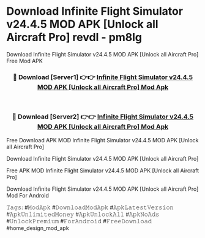 # Download Infinite Flight Simulator v24.4.5 MOD APK [Unlock all Aircraft Pro] revdl - pm8lg
Download Infinite Flight Simulator v24.4.5 MOD APK [Unlock all Aircraft Pro] Free Mod APK

<div align="center">
<h3>🔴 Download [Server1] 👉👉 <a href="https://apk-comot.site?title=Infinite_Flight_Simulator_v24.4.5_MOD_APK_[Unlock_all_Aircraft_Pro]">Infinite Flight Simulator v24.4.5 MOD APK [Unlock all Aircraft Pro] Mod Apk</a></h3><br>

<h3>🔴 Download [Server2] 👉👉 <a href="https://apk-comot.site?title=Infinite_Flight_Simulator_v24.4.5_MOD_APK_[Unlock_all_Aircraft_Pro]">Infinite Flight Simulator v24.4.5 MOD APK [Unlock all Aircraft Pro] Mod Apk</a></h3>
</div>


Free Download APK MOD Infinite Flight Simulator v24.4.5 MOD APK [Unlock all Aircraft Pro]

Download Infinite Flight Simulator v24.4.5 MOD APK [Unlock all Aircraft Pro] 

Free APK MOD Infinite Flight Simulator v24.4.5 MOD APK [Unlock all Aircraft Pro] 

Download Infinite Flight Simulator v24.4.5 MOD APK [Unlock all Aircraft Pro] Mod For Android

𝚃𝚊𝚐𝚜: #𝙼𝚘𝚍𝙰𝚙𝚔 #𝙳𝚘𝚠𝚗𝚕𝚘𝚊𝚍𝙼𝚘𝚍𝙰𝚙𝚔 #𝙰𝚙𝚔𝙻𝚊𝚝𝚎𝚜𝚝𝚅𝚎𝚛𝚜𝚒𝚘𝚗 #𝙰𝚙𝚔𝚄𝚗𝚕𝚒𝚖𝚒𝚝𝚎𝚍𝙼𝚘𝚗𝚎𝚢 #𝙰𝚙𝚔𝚄𝚗𝚕𝚘𝚌𝚔𝙰𝚕𝚕 #𝙰𝚙𝚔𝙽𝚘𝙰𝚍𝚜 #𝚄𝚗𝚕𝚘𝚌𝚔𝙿𝚛𝚎𝚖𝚒𝚞𝚖 #𝙵𝚘𝚛𝙰𝚗𝚍𝚛𝚘𝚒𝚍 #𝙵𝚛𝚎𝚎𝙳𝚘𝚠𝚗𝚕𝚘𝚊𝚍 #home_design_mod_apk